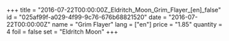 +++
title = "2016-07-22T00:00:00Z_Eldritch_Moon_Grim_Flayer_[en]_false"
id = "025af99f-a029-4f99-9c76-676b68821520"
date = "2016-07-22T00:00:00Z"
name = "Grim Flayer"
lang = ["en"]
price = "1.85"
quantity = 4
foil = false
set = "Eldritch Moon"
+++
